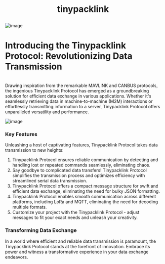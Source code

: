 <strong><h1><p><center>tinypacklink</center></p></h1></strong>
![image](https://github.com/homecircuit/tinypacklink/assets/132191747/e62557f5-7432-45f6-9fa4-b8ab807b669c)


</strong><h1>Introducing the Tinypacklink Protocol: Revolutionizing Data Transmission</h1></strong><br>
Drawing inspiration from the remarkable MAVLINK and CANBUS protocols, the ingenious Tinypacklink Protocol has emerged as a groundbreaking solution for efficient data exchange in various applications. Whether it's seamlessly retrieving data in machine-to-machine (M2M) interactions or effortlessly transmitting information to a server, Tinypacklink Protocol offers unparalleled versatility and performance.

![image](https://github.com/homecircuit/tinypacklink/assets/132191747/1329ad32-38cf-4e9e-8739-7fc306865fc9)

<strong><h3>Key Features </h3></strong>
Unleashing a host of captivating features, Tinypacklink Protocol takes data transmission to new heights:

1. Tinypacklink Protocol ensures reliable communication by detecting and handling lost or repeated commands seamlessly, eliminating chaos.
2. Say goodbye to complicated data transfers! Tinypacklink Protocol simplifies the transmission process and optimizes efficiency with streamlined serial data transmission.
3. Tinypacklink Protocol offers a compact message structure for swift and efficient data exchange, eliminating the need for bulky JSON formatting.
4. Tinypacklink Protocol enables smooth communication across different platforms, including LoRa and MQTT, eliminating the need for decoding multiple formats.
5. Customize your project with the Tinypacklink Protocol - adjust messages to fit your exact needs and unleash your creativity.

<strong><h3>Transforming Data Exchange</h3></strong>
In a world where efficient and reliable data transmission is paramount, the Tinypacklink Protocol stands at the forefront of innovation. Embrace its power and witness a transformative experience in your data exchange endeavors.




